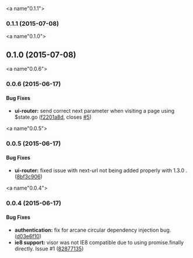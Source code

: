 <a name"0.1.1"></a>
### 0.1.1 (2015-07-08)


<a name"0.1.0"></a>
## 0.1.0 (2015-07-08)


<a name"0.0.6"></a>
### 0.0.6 (2015-06-17)


#### Bug Fixes

* **ui-router:** send correct next parameter when visiting a page using $state.go ([f2201a8d](https://github.com/illniyar/visor/commit/f2201a8d), closes [#5](https://github.com/illniyar/visor/issues/5))

<a name"0.0.5"></a>
### 0.0.5 (2015-06-17)


#### Bug Fixes

* **ui-router:** fixed issue with next-url not being added properly with 1.3.0 . ([8bf3c906](https://github.com/illniyar/visor/commit/8bf3c906))



<a name"0.0.4"></a>
### 0.0.4 (2015-06-17)


#### Bug Fixes
* **authentication:** fix for arcane circular dependency injection bug. ([d03e6f10](https://github.com/illniyar/visor/commit/d03e6f10))
* **ie8 support:** visor was not IE8 compatible due to using promise.finally directly. Issue #1 ([82877135](https://github.com/illniyar/visor/commit/82877135))

